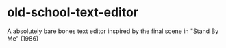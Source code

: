 # old-school-text-editor
A absolutely bare bones text editor inspired by the final scene in "Stand By Me" (1986)
